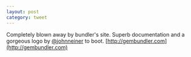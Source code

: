 ```yaml
---
layout: post
category: tweet
---
```

Completely blown away by bundler's site. Superb documentation and a gorgeous logo by [@johnneiner](http://twitter.com/johnneiner) to boot. [http://gembundler.com](http://gembundler.com)
